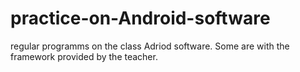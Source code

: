 # practice-on-Android-software
regular programms on the class Adriod software.
Some are with the framework provided by the teacher.
